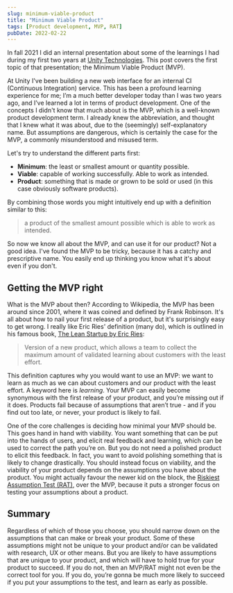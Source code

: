 ```yaml
---
slug: minimum-viable-product
title: "Minimum Viable Product"
tags: [Product development, MVP, RAT]
pubDate: 2022-02-22
---
```


In fall 2021 I did an internal presentation about some of the learnings I had during my first two years at [Unity Technologies](https://unity.com/). This post covers the first topic of that presentation; the Minimum Viable Product (MVP).

<!--truncate-->

At Unity I've been building a new web interface for an internal CI (Continuous Integration) service. This has been a profound learning experience for me; I’m a much better developer today than I was two years ago, and I’ve learned a lot in terms of product development.
One of the concepts I didn't know that much about is the MVP, which is a well-known product development term. I already knew the abbreviation, and thought that I knew what it was about, due to the (seemingly) self-explanatory name.
But assumptions are dangerous, which is certainly the case for the MVP, a commonly misunderstood and misused term.

Let's try to understand the different parts first:

- **Minimum**: the least or smallest amount or quantity possible.
- **Viable**: capable of working successfully. Able to work as intended.
- **Product**: something that is made or grown to be sold or used (in this case obviously software products).

By combining those words you might intuitively end up with a definition similar to this:

> a product of the smallest amount possible which is able to work as intended.

So now we know all about the MVP, and can use it for our product?
Not a good idea.
I've found the MVP to be tricky, because it has a catchy and prescriptive name. You easily end up thinking you know what it's about even if you don't.

## Getting the MVP right

What is the MVP about then? According to Wikipedia, the MVP has been around since 2001, where it was coined and defined by Frank Robinson. It's all about how to nail your first release of a product, but it's surprisingly easy to get wrong. I really like Eric Ries' definition (many do), which is outlined in his famous book, [The Lean Startup by Eric Ries](http://theleanstartup.com/):

> Version of a new product, which allows a team to collect the maximum amount of validated learning about customers with the least effort.

This definition captures why you would want to use an MVP: we want to learn as much as we can about customers and our product with the least effort. A keyword here is _learning_. Your MVP can easily become synonymous with the first release of your product, and you’re missing out if it does. Products fail because of assumptions that aren’t true - and if you find out too late, or never, your product is likely to fail.

One of the core challenges is deciding how minimal your MVP should be. This goes hand in hand with viability. You want something that can be put into the hands of users, and elicit real feedback and learning, which can be used to correct the path you’re on. But you do not need a polished product to elicit this feedback. In fact, you want to avoid polishing something that is likely to change drastically. You should instead focus on viability, and the viability of your product depends on the assumptions you have about the product. You might actually favour the newer kid on the block, the [Riskiest Assumption Test (RAT)](https://hackernoon.com/the-mvp-is-dead-long-live-the-rat-233d5d16ab02), over the MVP, because it puts a stronger focus on testing your assumptions about a product.

## Summary

Regardless of which of those you choose, you should narrow down on the assumptions that can make or break your product. Some of these assumptions might not be unique to your product and/or can be validated with research, UX or other means. But you are likely to have assumptions that are unique to your product, and which will have to hold true for your product to succeed. If you do not, then an MVP/RAT might not even be the correct tool for you. If you do, you’re gonna be much more likely to succeed if you put your assumptions to the test, and learn as early as possible.
